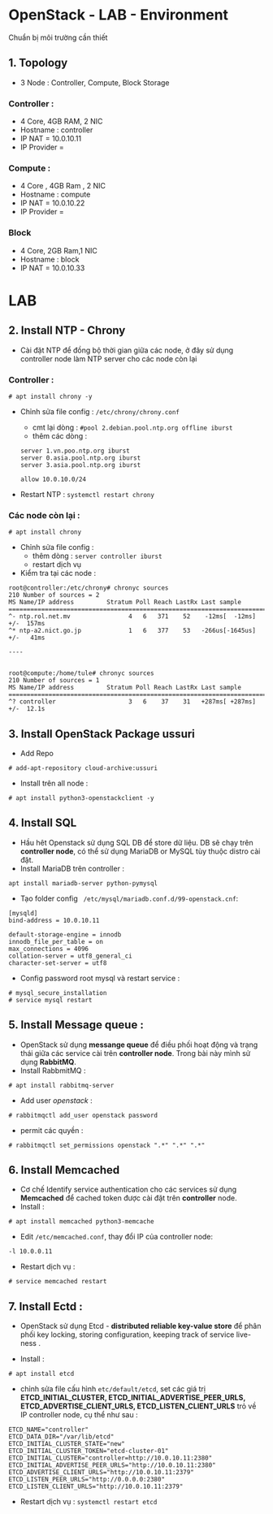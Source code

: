 # OpenStack - LAB - Environment
Chuẩn bị môi trường cần thiết 

## 1. Topology
- 3 Node : Controller, Compute, Block Storage 

### Controller : 
- 4 Core, 4GB RAM, 2 NIC 
- Hostname : controller
- IP NAT = 10.0.10.11
- IP Provider = 

### Compute : 
- 4 Core , 4GB Ram , 2 NIC 
- Hostname : compute 
- IP NAT = 10.0.10.22
- IP Provider = 

### Block
- 4 Core, 2GB Ram,1 NIC 
- Hostname : block
- IP NAT = 10.0.10.33

# LAB

## 2. Install NTP - Chrony
- Cài đặt NTP để đồng bộ thời gian giữa các node, ở đây sử dụng controller node làm NTP server cho các node còn lại

### Controller : 

```
# apt install chrony -y
```

- Chỉnh sửa file config : `/etc/chrony/chrony.conf` 
	- cmt lại dòng : ` #pool 2.debian.pool.ntp.org offline iburst `
	- thêm các dòng : 
	```
	server 1.vn.poo.ntp.org iburst
	server 0.asia.pool.ntp.org iburst
	server 3.asia.pool.ntp.org iburst

	allow 10.0.10.0/24
	```
	
- Restart NTP : `systemctl restart chrony`

### Các node còn lại : 
```
# apt install chrony
```
- Chỉnh sửa file config : 
	- thêm dòng : `server controller iburst`
	- restart dịch vụ 
- Kiểm tra tại các node : 
```
root@controller:/etc/chrony# chronyc sources
210 Number of sources = 2
MS Name/IP address         Stratum Poll Reach LastRx Last sample
===============================================================================
^- ntp.rol.net.mv                4   6   371    52    -12ms[  -12ms] +/-  157ms
^* ntp-a2.nict.go.jp             1   6   377    53   -266us[-1645us] +/-   41ms

----


root@compute:/home/tule# chronyc sources
210 Number of sources = 1
MS Name/IP address         Stratum Poll Reach LastRx Last sample               
===============================================================================
^? controller                    3   6    37    31   +287ms[ +287ms] +/-  12.1s

```

## 3. Install OpenStack Package ussuri
- Add Repo 
```
# add-apt-repository cloud-archive:ussuri
```
- Install trên all node : 
```
# apt install python3-openstackclient -y 
```

## 4. Install SQL 
- Hầu hêt Openstack sử dụng SQL DB để store dữ liệu. DB sẽ chạy trên **controller node**, có thể sử dụng MariaDB or MySQL tùy thuộc distro cài đặt.
- Install MariaDB trên controller :
```
apt install mariadb-server python-pymysql
```
- Tạo folder config ` /etc/mysql/mariadb.conf.d/99-openstack.cnf`:
```
[mysqld]
bind-address = 10.0.10.11

default-storage-engine = innodb
innodb_file_per_table = on
max_connections = 4096
collation-server = utf8_general_ci
character-set-server = utf8
```
- Config password root mysql và restart service : 
```
# mysql_secure_installation
# service mysql restart
```

## 5. Install Message queue : 
- OpenStack sử dụng  **messange queue** để điều phối hoạt động và trạng thái giữa các service cài trên **controller node**. Trong bài này mình sử dụng **RabbitMQ**. 
- Install RabbmitMQ :
```
# apt install rabbitmq-server
```
- Add user *openstack* : 
```
# rabbitmqctl add_user openstack password
```

- permit các quyền : 
```
# rabbitmqctl set_permissions openstack ".*" ".*" ".*"
```

## 6. Install Memcached
- Cơ chế Identify service authentication cho các services sử dụng **Memcached** để cached token được cài đặt trên **controller** node. 
- Install : 
```
# apt install memcached python3-memcache
```
- Edit `/etc/memcached.conf`, thay đổi IP của controller node: 
```
-l 10.0.0.11
```
- Restart dịch vụ : 
```
# service memcached restart
```

## 7. Install Ectd : 
- OpenStack sử dụng Etcd - **distributed reliable key-value store** để phân phối key locking, storing configuration, keeping track of service live-ness . 

- Install : 
```
# apt install etcd
```
- chỉnh sửa file cấu hình `etc/default/etcd`, set các giá trị **ETCD_INITIAL_CLUSTER, ETCD_INITIAL_ADVERTISE_PEER_URLS, ETCD_ADVERTISE_CLIENT_URLS, ETCD_LISTEN_CLIENT_URLS**
trỏ về IP controller node, cụ thể như sau : 

```
ETCD_NAME="controller"
ETCD_DATA_DIR="/var/lib/etcd"
ETCD_INITIAL_CLUSTER_STATE="new"
ETCD_INITIAL_CLUSTER_TOKEN="etcd-cluster-01"
ETCD_INITIAL_CLUSTER="controller=http://10.0.10.11:2380"
ETCD_INITIAL_ADVERTISE_PEER_URLS="http://10.0.10.11:2380"
ETCD_ADVERTISE_CLIENT_URLS="http://10.0.10.11:2379"
ETCD_LISTEN_PEER_URLS="http://0.0.0.0:2380"
ETCD_LISTEN_CLIENT_URLS="http://10.0.10.11:2379"
```

- Restart dịch vụ : `systemctl restart etcd`


